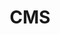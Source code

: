 ---
title: CMS
meta_title: "Jamstack CMS | Statichunt"
description: "Discover the top headless CMS solutions for managing and delivering content across multiple platforms and devices"
page_title: "Jamstack CMS"
icon: /images/icons/cms.svg
url: "/jamstack-cms"
draft: false
---